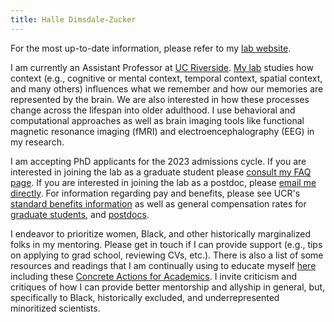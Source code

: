```yaml
---
title: Halle Dimsdale-Zucker
---
```

For the most up-to-date information, please refer to my [lab website](https://dzlab.ucr.edu/).

I am currently an Assistant Professor at [UC Riverside](https://psychology.ucr.edu/). [My lab](https://dzlab.ucr.edu/) studies how context (e.g., cognitive or mental context, temporal context, spatial context, and many others) influences what we remember and how our memories are represented by the brain. We are also interested in how these processes change across the lifespan into older adulthood. I use behavioral and computational approaches as well as brain imaging tools like functional magnetic resonance imaging (fMRI) and electroencephalography (EEG) in my research.

I am accepting PhD applicants for the 2023 admissions cycle. If you are interested in joining the lab as a graduate student
please [consult my FAQ page](https://docs.google.com/document/d/11DohBPw27yoEphATbT7Ll413yeDjsG7_CdF_KZcxQnQ/edit?usp=drive_link). If you are interested in joining the lab as a postdoc, please [email me directly](mailto:halledz@ucr.edu). For information regarding pay and benefits, please see UCR's [standard benefits information](https://ucnet.universityofcalifornia.edu/compensation-and-benefits/index.html) as well as
general compensation rates for [graduate students](https://supportinggraduatestudents.ucr.edu/compensation-benefits), 
and [postdocs](https://graduate.ucr.edu/postdoctoral-studies#:~:text=Salary%20scales%20(Exempt)%C2%A0effective%2002/01/2021).

I endeavor to prioritize women, Black, and other historically marginalized folks in
my mentoring. Please get in touch if I can provide support (e.g., tips on applying
to grad school, reviewing CVs, etc.). There is also a list of some resources and
readings that I am continually using to educate myself [here](/resources) including
these [Concrete Actions for Academics](https://docs.google.com/document/d/1Ic6bil2AvrQmPFUcUyxcw_FumofKkUo3VLsU7qG0cTk/preview?pru=AAABcsK8OBM*vB48ngj1AcbyWPbpAoY87Q#).
I invite criticism and critiques of how I can provide better mentorship and allyship in general,
but, specifically to Black, historically excluded, and underrepresented minoritized scientists.
